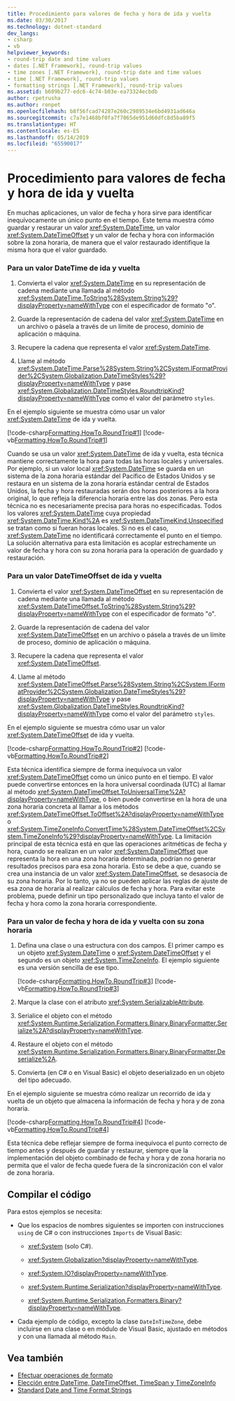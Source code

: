 ```yaml
---
title: Procedimiento para valores de fecha y hora de ida y vuelta
ms.date: 03/30/2017
ms.technology: dotnet-standard
dev_langs:
- csharp
- vb
helpviewer_keywords:
- round-trip date and time values
- dates [.NET Framework], round-trip values
- time zones [.NET Framework], round-trip date and time values
- time [.NET Framework], round-trip values
- formatting strings [.NET Framework], round-trip values
ms.assetid: b609b277-edc6-4c74-b03e-ea73324ecbdb
author: rpetrusha
ms.author: ronpet
ms.openlocfilehash: b8f56fcad74287e260c2989534e6bd4931ad646a
ms.sourcegitcommit: c7a7e1468bf0fa7f7065de951d60dfc8d5ba89f5
ms.translationtype: HT
ms.contentlocale: es-ES
ms.lasthandoff: 05/14/2019
ms.locfileid: "65590017"
---
```

# <a name="how-to-round-trip-date-and-time-values"></a>Procedimiento para valores de fecha y hora de ida y vuelta
En muchas aplicaciones, un valor de fecha y hora sirve para identificar inequívocamente un único punto en el tiempo. Este tema muestra cómo guardar y restaurar un valor <xref:System.DateTime>, un valor <xref:System.DateTimeOffset> y un valor de fecha y hora con información sobre la zona horaria, de manera que el valor restaurado identifique la misma hora que el valor guardado.  
  
### <a name="to-round-trip-a-datetime-value"></a>Para un valor DateTime de ida y vuelta  
  
1. Convierta el valor <xref:System.DateTime> en su representación de cadena mediante una llamada al método <xref:System.DateTime.ToString%28System.String%29?displayProperty=nameWithType> con el especificador de formato "o".  
  
2. Guarde la representación de cadena del valor <xref:System.DateTime> en un archivo o pásela a través de un límite de proceso, dominio de aplicación o máquina.  
  
3. Recupere la cadena que representa el valor <xref:System.DateTime>.  
  
4. Llame al método <xref:System.DateTime.Parse%28System.String%2CSystem.IFormatProvider%2CSystem.Globalization.DateTimeStyles%29?displayProperty=nameWithType> y pase <xref:System.Globalization.DateTimeStyles.RoundtripKind?displayProperty=nameWithType> como el valor del parámetro `styles`.  
  
 En el ejemplo siguiente se muestra cómo usar un valor <xref:System.DateTime> de ida y vuelta.  
  
 [!code-csharp[Formatting.HowTo.RoundTrip#1](../../../samples/snippets/csharp/VS_Snippets_CLR/Formatting.HowTo.RoundTrip/cs/RoundTrip.cs#1)]
 [!code-vb[Formatting.HowTo.RoundTrip#1](../../../samples/snippets/visualbasic/VS_Snippets_CLR/Formatting.HowTo.RoundTrip/vb/RoundTrip.vb#1)]  
  
 Cuando se usa un valor <xref:System.DateTime> de ida y vuelta, esta técnica mantiene correctamente la hora para todas las horas locales y universales. Por ejemplo, si un valor local <xref:System.DateTime> se guarda en un sistema de la zona horaria estándar del Pacífico de Estados Unidos y se restaura en un sistema de la zona horaria estándar central de Estados Unidos, la fecha y hora restauradas serán dos horas posteriores a la hora original, lo que refleja la diferencia horaria entre las dos zonas. Pero esta técnica no es necesariamente precisa para horas no especificadas. Todos los valores <xref:System.DateTime> cuya propiedad <xref:System.DateTime.Kind%2A> es <xref:System.DateTimeKind.Unspecified> se tratan como si fueran horas locales. Si no es el caso, <xref:System.DateTime> no identificará correctamente el punto en el tiempo. La solución alternativa para esta limitación es acoplar estrechamente un valor de fecha y hora con su zona horaria para la operación de guardado y restauración.  
  
### <a name="to-round-trip-a-datetimeoffset-value"></a>Para un valor DateTimeOffset de ida y vuelta  
  
1. Convierta el valor <xref:System.DateTimeOffset> en su representación de cadena mediante una llamada al método <xref:System.DateTimeOffset.ToString%28System.String%29?displayProperty=nameWithType> con el especificador de formato "o".  
  
2. Guarde la representación de cadena del valor <xref:System.DateTimeOffset> en un archivo o pásela a través de un límite de proceso, dominio de aplicación o máquina.  
  
3. Recupere la cadena que representa el valor <xref:System.DateTimeOffset>.  
  
4. Llame al método <xref:System.DateTimeOffset.Parse%28System.String%2CSystem.IFormatProvider%2CSystem.Globalization.DateTimeStyles%29?displayProperty=nameWithType> y pase <xref:System.Globalization.DateTimeStyles.RoundtripKind?displayProperty=nameWithType> como el valor del parámetro `styles`.  
  
 En el ejemplo siguiente se muestra cómo usar un valor <xref:System.DateTimeOffset> de ida y vuelta.  
  
 [!code-csharp[Formatting.HowTo.RoundTrip#2](../../../samples/snippets/csharp/VS_Snippets_CLR/Formatting.HowTo.RoundTrip/cs/RoundTrip.cs#2)]
 [!code-vb[Formatting.HowTo.RoundTrip#2](../../../samples/snippets/visualbasic/VS_Snippets_CLR/Formatting.HowTo.RoundTrip/vb/RoundTrip.vb#2)]  
  
 Esta técnica identifica siempre de forma inequívoca un valor <xref:System.DateTimeOffset> como un único punto en el tiempo. El valor puede convertirse entonces en la hora universal coordinada (UTC) al llamar al método <xref:System.DateTimeOffset.ToUniversalTime%2A?displayProperty=nameWithType>, o bien puede convertirse en la hora de una zona horaria concreta al llamar a los métodos <xref:System.DateTimeOffset.ToOffset%2A?displayProperty=nameWithType> o <xref:System.TimeZoneInfo.ConvertTime%28System.DateTimeOffset%2CSystem.TimeZoneInfo%29?displayProperty=nameWithType>. La limitación principal de esta técnica está en que las operaciones aritméticas de fecha y hora, cuando se realizan en un valor <xref:System.DateTimeOffset> que representa la hora en una zona horaria determinada, podrían no generar resultados precisos para esa zona horaria. Esto se debe a que, cuando se crea una instancia de un valor <xref:System.DateTimeOffset>, se desasocia de su zona horaria. Por lo tanto, ya no se pueden aplicar las reglas de ajuste de esa zona de horaria al realizar cálculos de fecha y hora. Para evitar este problema, puede definir un tipo personalizado que incluya tanto el valor de fecha y hora como la zona horaria correspondiente.  
  
### <a name="to-round-trip-a-date-and-time-value-with-its-time-zone"></a>Para un valor de fecha y hora de ida y vuelta con su zona horaria  
  
1. Defina una clase o una estructura con dos campos. El primer campo es un objeto <xref:System.DateTime> o <xref:System.DateTimeOffset> y el segundo es un objeto <xref:System.TimeZoneInfo>. El ejemplo siguiente es una versión sencilla de ese tipo.  
  
     [!code-csharp[Formatting.HowTo.RoundTrip#3](../../../samples/snippets/csharp/VS_Snippets_CLR/Formatting.HowTo.RoundTrip/cs/RoundTrip.cs#3)]
     [!code-vb[Formatting.HowTo.RoundTrip#3](../../../samples/snippets/visualbasic/VS_Snippets_CLR/Formatting.HowTo.RoundTrip/vb/RoundTrip.vb#3)]  
  
2. Marque la clase con el atributo <xref:System.SerializableAttribute>.  
  
3. Serialice el objeto con el método <xref:System.Runtime.Serialization.Formatters.Binary.BinaryFormatter.Serialize%2A?displayProperty=nameWithType>.  
  
4. Restaure el objeto con el método <xref:System.Runtime.Serialization.Formatters.Binary.BinaryFormatter.Deserialize%2A>.  
  
5. Convierta (en C# o en Visual Basic) el objeto deserializado en un objeto del tipo adecuado.  
  
 En el ejemplo siguiente se muestra cómo realizar un recorrido de ida y vuelta de un objeto que almacena la información de fecha y hora y de zona horaria.  
  
 [!code-csharp[Formatting.HowTo.RoundTrip#4](../../../samples/snippets/csharp/VS_Snippets_CLR/Formatting.HowTo.RoundTrip/cs/RoundTrip.cs#4)]
 [!code-vb[Formatting.HowTo.RoundTrip#4](../../../samples/snippets/visualbasic/VS_Snippets_CLR/Formatting.HowTo.RoundTrip/vb/RoundTrip.vb#4)]  
  
 Esta técnica debe reflejar siempre de forma inequívoca el punto correcto de tiempo antes y después de guardar y restaurar, siempre que la implementación del objeto combinado de fecha y hora y de zona horaria no permita que el valor de fecha quede fuera de la sincronización con el valor de zona horaria.  
  
## <a name="compiling-the-code"></a>Compilar el código  
 Para estos ejemplos se necesita:  
  
- Que los espacios de nombres siguientes se importen con instrucciones `using` de C# o con instrucciones `Imports` de Visual Basic:  
  
    - <xref:System> (solo C#).  
  
    - <xref:System.Globalization?displayProperty=nameWithType>.  
  
    - <xref:System.IO?displayProperty=nameWithType>.  
  
    - <xref:System.Runtime.Serialization?displayProperty=nameWithType>.  
  
    - <xref:System.Runtime.Serialization.Formatters.Binary?displayProperty=nameWithType>.  
  
- Cada ejemplo de código, excepto la clase `DateInTimeZone`, debe incluirse en una clase o en módulo de Visual Basic, ajustado en métodos y con una llamada al método `Main`.  
  
## <a name="see-also"></a>Vea también

- [Efectuar operaciones de formato](../../../docs/standard/base-types/performing-formatting-operations.md)
- [Elección entre DateTime, DateTimeOffset, TimeSpan y TimeZoneInfo](../../../docs/standard/datetime/choosing-between-datetime.md)
- [Standard Date and Time Format Strings](../../../docs/standard/base-types/standard-date-and-time-format-strings.md)
